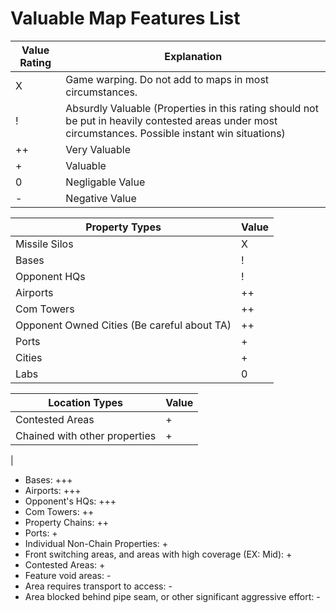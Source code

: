 # Valuable Map Features List

| Value Rating | Explanation |
| --- | --- |
| X | Game warping. Do not add to maps in most circumstances.
| ! | Absurdly Valuable (Properties in this rating should not be put in heavily contested areas under most circumstances. Possible instant win situations)
| ++ | Very Valuable |
| + | Valuable |
| 0 | Negligable Value |
| - | Negative Value |

| Property Types | Value |
| ---------------| --- |
| Missile Silos  | X |
| Bases          | ! |
| Opponent HQs   | ! |
| Airports       | ++ |
| Com Towers     | ++  |
| Opponent Owned Cities (Be careful about TA) | ++ |
| Ports | + |
| Cities | + |
| Labs | 0 |

| Location Types | Value |
| -------------- | --- |
| Contested Areas | + |
| Chained with other properties | + |
| 



- Bases: +++
- Airports: +++
- Opponent's HQs: +++
- Com Towers: ++
- Property Chains: ++
- Ports: +
- Individual Non-Chain Properties: +
- Front switching areas, and areas with high coverage (EX: Mid): +
- Contested Areas: +
- Feature void areas: -
- Area requires transport to access: -
- Area blocked behind pipe seam, or other significant aggressive effort: -
